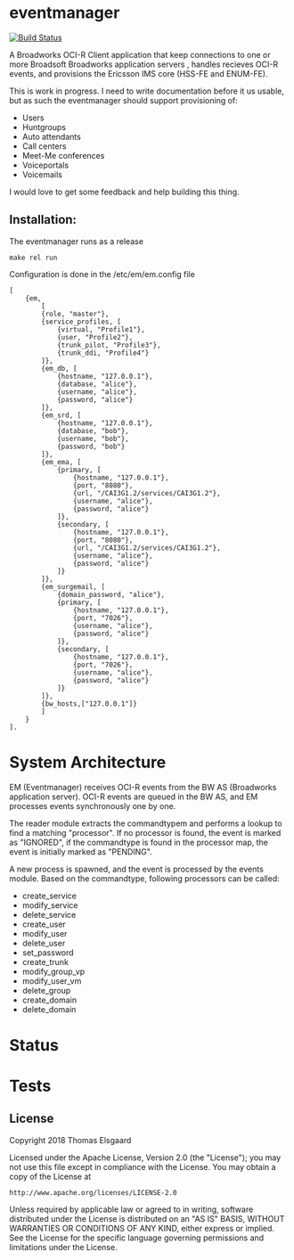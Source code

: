 # eventmanager
[![Build Status](https://travis-ci.org/timezone4/eventmanager.svg)](https://travis-ci.org/timezone4/eventmanager)

A Broadworks OCI-R Client application that keep connections to one or more Broadsoft Broadworks application servers
, handles recieves OCI-R events, and provisions the Ericsson IMS core (HSS-FE and ENUM-FE).

This is work in progress. I need to write documentation before it us
usable, but as such the eventmanager should support provisioning of:

  - Users
  - Huntgroups
  - Auto attendants
  - Call centers
  - Meet-Me conferences
  - Voiceportals
  - Voicemails

I would love to get some feedback and help building this thing.

## Installation:
The eventmanager runs as a release
```
make rel run

```

Configuration is done in the /etc/em/em.config file
```
[
    {em,
        [
        {role, "master"},
        {service_profiles, [
            {virtual, "Profile1"},
            {user, "Profile2"},
            {trunk_pilot, "Profile3"},
            {trunk_ddi, "Profile4"}
        ]},
        {em_db, [
            {hostname, "127.0.0.1"},
            {database, "alice"},
            {username, "alice"},
            {password, "alice"}
        ]},
        {em_srd, [
            {hostname, "127.0.0.1"},
            {database, "bob"},
            {username, "bob"},
            {password, "bob"}
        ]},
        {em_ema, [
            {primary, [
                {hostname, "127.0.0.1"},
                {port, "8080"},
                {url, "/CAI3G1.2/services/CAI3G1.2"},
                {username, "alice"},
                {password, "alice"}
            ]},
            {secondary, [
                {hostname, "127.0.0.1"},
                {port, "8080"},
                {url, "/CAI3G1.2/services/CAI3G1.2"},
                {username, "alice"},
                {password, "alice"}
            ]}
        ]},
        {em_surgemail, [
            {domain_password, "alice"},
            {primary, [
                {hostname, "127.0.0.1"},
                {port, "7026"},
                {username, "alice"},
                {password, "alice"}
            ]},
            {secondary, [
                {hostname, "127.0.0.1"},
                {port, "7026"},
                {username, "alice"},
                {password, "alice"}
            ]}
        ]},        
        {bw_hosts,["127.0.0.1"]}
        ]
    }
].

```

# System Architecture

EM (Eventmanager) receives OCI-R events from the BW AS (Broadworks application server). OCI-R events are queued in the BW AS, and EM processes events synchronously one by one. 

The reader module extracts the commandtypem and performs a lookup to find a matching "processor". If no processor is found, the event is marked as "IGNORED", if the commandtype is found in the processor map, the event is initially marked as "PENDING".

A new process is spawned, and the event is processed by the events module. Based on the commandtype, following processors can be called:

- create_service
- modify_service
- delete_service
- create_user
- modify_user
- delete_user
- set_password
- create_trunk
- modify_group_vp
- modify_user_vm
- delete_group
- create_domain
- delete_domain

# Status

# Tests

## License

Copyright 2018 Thomas Elsgaard

Licensed under the Apache License, Version 2.0 (the "License");
you may not use this file except in compliance with the License.
You may obtain a copy of the License at

    http://www.apache.org/licenses/LICENSE-2.0

Unless required by applicable law or agreed to in writing, software
distributed under the License is distributed on an "AS IS" BASIS,
WITHOUT WARRANTIES OR CONDITIONS OF ANY KIND, either express or implied.
See the License for the specific language governing permissions and
limitations under the License.
